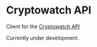 # Cryptowatch API

Client for the [Cryptowatch API](https://docs.cryptowat.ch/cryptofinance/markets-data/historical-data)

Currently under development.
